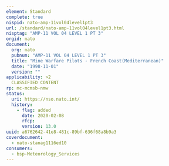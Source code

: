 ```yaml
---
element: Standard
complete: true
nispid: nato-amp-11vol04level1pt3
url: /standard/nato-amp-11vol04level1pt3.html
nisptag: "AMP-11 VOL 04 LEVEL 1 PT 3"
orgid: nato
document:
  org: nato
  pubnum: "AMP-11 VOL 04 LEVEL 1 PT 3"
  title: "Mine Warfare Pilots - French Coast(Mediterranean)"
  date: "1998-11-01"
  version: ""
applicability: >2
  CLASSIFIED CONTENT
rp: mc-mcmsb-nmw
status:
  uri: https://nso.nato.int/
  history: 
    - flag: added
      date: 2020-02-08
      rfcp: 
      version: 13.0
uuid: a6762642-41e8-481c-89bf-636f68a8b9a3
coverdocument:
  - nato-stanag1116ed10
consumers:
  - bsp-Meteorology_Services
---
```

